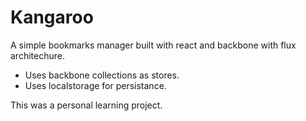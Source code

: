 Kangaroo
========

A simple bookmarks manager built with react and backbone with flux architechure.

 - Uses backbone collections as stores.
 - Uses localstorage for persistance.
 
 This was a personal learning project.
 
